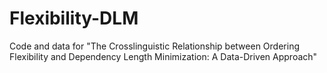 # Flexibility-DLM
Code and data for "The Crosslinguistic Relationship between Ordering Flexibility and Dependency Length Minimization: A Data-Driven Approach"
